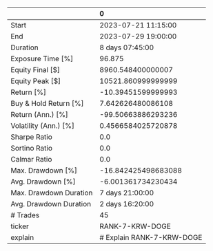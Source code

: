 |                        | 0                         |
|:-----------------------|:--------------------------|
| Start                  | 2023-07-21 11:15:00       |
| End                    | 2023-07-29 19:00:00       |
| Duration               | 8 days 07:45:00           |
| Exposure Time [%]      | 96.875                    |
| Equity Final [$]       | 8960.548400000007         |
| Equity Peak [$]        | 10521.860999999999        |
| Return [%]             | -10.39451599999993        |
| Buy & Hold Return [%]  | 7.642626480086108         |
| Return (Ann.) [%]      | -99.50663886293236        |
| Volatility (Ann.) [%]  | 0.4566584025720878        |
| Sharpe Ratio           | 0.0                       |
| Sortino Ratio          | 0.0                       |
| Calmar Ratio           | 0.0                       |
| Max. Drawdown [%]      | -16.842425498683088       |
| Avg. Drawdown [%]      | -6.001361734230434        |
| Max. Drawdown Duration | 7 days 21:00:00           |
| Avg. Drawdown Duration | 2 days 16:20:00           |
| # Trades               | 45                        |
| ticker                 | RANK-7-KRW-DOGE           |
| explain                | # Explain RANK-7-KRW-DOGE |